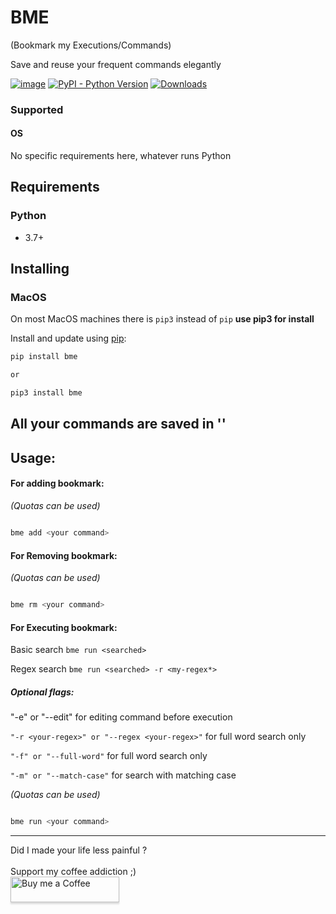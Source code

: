 # BME

(Bookmark my Executions/Commands)

Save and reuse your frequent commands elegantly

[![image](https://img.shields.io/pypi/v/bme.svg)](https://pypi.org/project/bme/)
[![PyPI - Python Version](https://img.shields.io/pypi/pyversions/bme)](https://pypi.org/project/bme/)
[![Downloads](https://pepy.tech/badge/bme)](https://pepy.tech/project/bme)

### Supported

#### OS

No specific requirements here, whatever runs Python

## Requirements

### Python

* 3.7+

## Installing

### MacOS

On most MacOS machines there is `pip3` instead of `pip` **use pip3 for install**

Install and update using [pip](https://pip.pypa.io/en/stable/quickstart/):

```bash
pip install bme

or

pip3 install bme
```

## All your commands are saved in ''

## Usage:

#### For adding bookmark:

_(Quotas can be used)_

```bash

bme add <your command>

```

#### For Removing bookmark:

_(Quotas can be used)_

```bash

bme rm <your command>

```

#### For Executing bookmark:

Basic search `bme run <searched>`

Regex search `bme run <searched> -r <my-regex*>`

##### Optional flags:
"-e" or "--edit" for editing command before execution

`"-r <your-regex>" or "--regex <your-regex>"` for full word search only

`"-f" or "--full-word"` for full word search only

`"-m" or "--match-case"` for search with matching case

_(Quotas can be used)_

```bash

bme run <your command>

```

<hr>
Did I made your life less painful ? 
<br>
<br>
Support my coffee addiction ;)
<br>
<a href="https://www.buymeacoffee.com/jiriotoupal" target="_blank"><img src="https://www.buymeacoffee.com/assets/img/custom_images/orange_img.png" alt="Buy me a Coffee" style="height: 41px !important;width: 174px !important;box-shadow: 0px 3px 2px 0px rgba(190, 190, 190, 0.5) !important;-webkit-box-shadow: 0px 3px 2px 0px rgba(190, 190, 190, 0.5) !important;" ></a>
